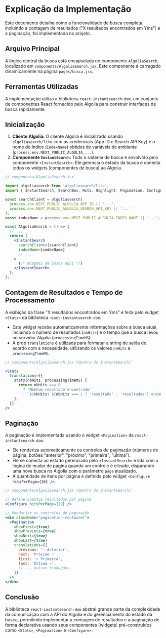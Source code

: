 # Explicação da Implementação

Este documento detalha como a funcionalidade de busca completa, incluindo a contagem de resultados ("X resultados encontrados em Yms") e a paginação, foi implementada no projeto.

## Arquivo Principal

A lógica central da busca está encapsulada no componente `AlgoliaSearch`, localizado em `components/AlgoliaSearch.jsx`. Este componente é carregado dinamicamente na página `pages/busca.jsx`.

## Ferramentas Utilizadas

A implementação utiliza a biblioteca `react-instantsearch-dom`, um conjunto de componentes React fornecido pelo Algolia para construir interfaces de busca rapidamente.

## Inicialização

1.  **Cliente Algolia:** O cliente Algolia é inicializado usando `algoliasearch/lite` com as credenciais (App ID e Search API Key) e o nome do índice (`indexName`) obtidos de variáveis de ambiente (`process.env.NEXT_PUBLIC_ALGOLIA_...`).
2.  **Componente `InstantSearch`:** Todo o sistema de busca é envolvido pelo componente `<InstantSearch>`. Ele gerencia o estado da busca e conecta todos os widgets (componentes de busca) ao Algolia.

```jsx
// components/AlgoliaSearch.jsx

import algoliasearch from 'algoliasearch/lite';
import { InstantSearch, SearchBox, Hits, Highlight, Pagination, Configure, Stats } from 'react-instantsearch-dom';

const searchClient = algoliasearch(
  process.env.NEXT_PUBLIC_ALGOLIA_APP_ID || '...',
  process.env.NEXT_PUBLIC_ALGOLIA_SEARCH_API_KEY || '...'
);
const indexName = process.env.NEXT_PUBLIC_ALGOLIA_INDEX_NAME || '...';

const AlgoliaSearch = () => {
  // ...
  return (
    <InstantSearch
      searchClient={searchClient}
      indexName={indexName}
      // ...
    >
      {/* Widgets de busca aqui */}
    </InstantSearch>
  );
};
```

## Contagem de Resultados e Tempo de Processamento

A exibição da frase "X resultados encontrados em Yms" é feita pelo widget `<Stats>` da biblioteca `react-instantsearch-dom`.

*   Este widget recebe automaticamente informações sobre a busca atual, incluindo o número de resultados (`nbHits`) e o tempo que a busca levou no servidor Algolia (`processingTimeMS`).
*   A prop `translations` é utilizada para formatar a string de saída de acordo com a necessidade, utilizando os valores `nbHits` e `processingTimeMS`.

```jsx
// components/AlgoliaSearch.jsx (dentro do InstantSearch)

<Stats
  translations={{
    stats(nbHits, processingTimeMS) {
      return nbHits === 0
        ? 'Nenhum resultado encontrado'
        : `${nbHits} ${nbHits === 1 ? 'resultado' : 'resultados'} encontrados em ${processingTimeMS}ms`;
    },
  }}
/>
```

## Paginação

A paginação é implementada usando o widget `<Pagination>` da `react-instantsearch-dom`.

*   Ele renderiza automaticamente os controles de paginação (números de página, botões "anterior", "próximo", "primeira", "última").
*   Ele se conecta ao estado gerenciado pelo `<InstantSearch>` e lida com a lógica de mudar de página quando um controle é clicado, disparando uma nova busca no Algolia com o parâmetro `page` atualizado.
*   A quantidade de itens por página é definida pelo widget `<Configure hitsPerPage={10} />`.

```jsx
// components/AlgoliaSearch.jsx (dentro do InstantSearch)

// Define quantos resultados por página
<Configure hitsPerPage={10} />

// Renderiza os controles de paginação
<div className="pagination-container">
  <Pagination
    showFirst={true}
    showPrevious={true}
    showNext={true}
    showLast={true}
    translations={{
      previous: '‹ Anterior',
      next: 'Próximo ›',
      first: '« Primeira',
      last: 'Última »',
      // ... outras traduções
    }}
  />
</div>
```

## Conclusão

A biblioteca `react-instantsearch-dom` abstrai grande parte da complexidade da comunicação com a API do Algolia e do gerenciamento do estado da busca, permitindo implementar a contagem de resultados e a paginação de forma declarativa usando seus componentes (widgets) pré-construídos como `<Stats>`, `<Pagination>` e `<Configure>`. 